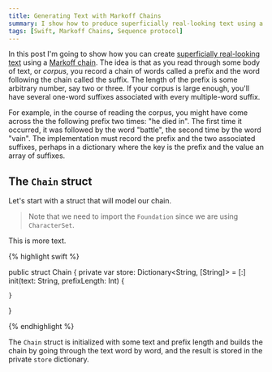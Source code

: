 ```yaml
---
title: Generating Text with Markoff Chains
summary: I show how to produce superficially real-looking text using a Markoff chain.
tags: [Swift, Markoff Chains, Sequence protocol]
---
```

In this post I'm going to show how you can create [superficially real-looking text] using a [Markoff chain]. The idea is that as you read through some body of text, or *corpus*, you record a chain of words called a prefix and the word following the chain called the suffix. The length of the prefix is some arbitrary number, say two or three. If your corpus is large enough, you'll have several one-word suffixes associated with every multiple-word suffix.

[superficially real-looking text]: https://en.wikipedia.org/wiki/Natural_language_generation
[Markoff chain]: https://en.wikipedia.org/wiki/Markov_chain

For example, in the course of reading the corpus, you might have come across the the following prefix two times: "he died in". The first time it occurred, it was followed by the word "battle", the second time by the word "vain". The implementation must record the prefix and the two associated suffixes, perhaps in a dictionary where the key is the prefix and the value an array of suffixes.

## The `Chain` struct

Let's start with a struct that will model our chain.

> Note that we need to import the `Foundation` since we are using `CharacterSet`.

This is more text.

{% highlight swift %}

public struct Chain {
    private var store: Dictionary<String, [String]> = [:]
    init(text: String, prefixLength: Int) {



    }
  }

{% endhighlight %}

The `Chain` struct is initialized with some text and prefix length and builds the chain by going through the text word by word, and the result is stored in the private `store` dictionary.
